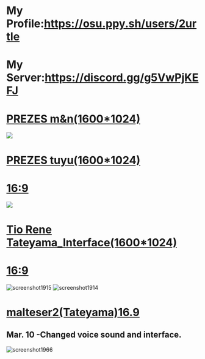 # My Profile:https://osu.ppy.sh/users/2urtle
# My Server:https://discord.gg/g5VwPjKEFJ 
# [PREZES m&n(1600*1024)](https://drive.google.com/file/d/17rz1OhKoFmrtR9tEHL3C5xy6IlOvn0XD/view?usp=drive_link)
![](https://github.com/user-attachments/assets/ced43545-d43c-4f6b-a2f2-98177c861b08)
# [PREZES tuyu(1600*1024)](https://drive.google.com/file/d/1HxK2TsYGpkPB0p9v6bGwegK1Be1V1K6G/view?usp=drive_link)
# [16:9](https://drive.google.com/file/d/1hPeguyd3SfaFYAPn6Oc06Gjg5aR9durd/view?usp=sharing)
![](https://github.com/user-attachments/assets/83740887-7e4c-433d-b346-c0412d8d56a4)
# [Tio Rene Tateyama_Interface(1600*1024)](https://drive.google.com/file/d/1wsqDRNK6tatKVWqTPh4jXLI3C_ye2GkV/view?usp=sharing)
# [16:9](https://drive.google.com/file/d/1Ny0hupgur4g6g0mGcPYmXcsi5SUlwq5t/view?usp=sharing)
![screenshot1915](https://github.com/user-attachments/assets/6aa59219-f456-4bcc-a926-07c0f9454576)
![screenshot1914](https://github.com/user-attachments/assets/dbfee61d-4e81-428e-9d2a-fd0d21aa901b)
# [malteser2(Tateyama)16.9](https://drive.google.com/file/d/1f2EJ1c30PNAc9l2ghRAaiCcf9SKByTBK/view?usp=sharing)
## Mar. 10 -Changed voice sound and interface.
![screenshot1966](https://github.com/user-attachments/assets/6ad05a43-09a0-4fa3-a7ee-95b62b02c4ec)
